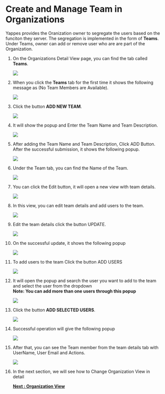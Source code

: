 Create and Manage Team in Organizations
=======================================

Yappes provides the Oranization owner to segregate the users based on
the funciton they server. The segregation is implemented in the form of
**Teams**. Under Teams, owner can add or remove user who are are part of
the Organization.

1.  On the Organizations Detail View page, you can find the tab called
    **Teams**. 

    ![](images/dashboard/organization/team_view_01.png)

2.  When you click the **Teams** tab for the first time it shows the
    following message as (No Team Members are Available).

    ![](images/dashboard/organization/team_view_02.png)

3.  Click the button **ADD NEW TEAM**.

    ![](images/dashboard/organization/team_add_01.png)

4.  It will show the popup and Enter the Team Name and Team Description.

    ![](images/dashboard/organization/team_add_02.png)

5.  After adding the Team Name and Team Description, Click ADD Button.
    After the successful submission, it shows the following popup.

    ![](images/dashboard/organization/team_add_03.png)

6.  Under the Team tab, you can find the Name of the Team.

    ![](images/dashboard/organization/team_add_04.png)

7.  You can click the Edit button, it will open a new view with team
    details.

    ![](images/dashboard/organization/team_update_01.png)

8.  In this view, you can edit team details and add users to the team.

    ![](images/dashboard/organization/team_update_02.png)

9.  Edit the team details click the button UPDATE.

    ![](images/dashboard/organization/team_update_03.png)

10. On the successful update, it shows the following popup

    ![](images/dashboard/organization/team_update_04.png)

11. To add users to the team Click the button ADD USERS

    ![](images/dashboard/organization/teamusers_add_01.png)

12. It will open the popup and search the user you want to add to the
    team and select the user from the dropdown    
    **Note: You can add more than one users through this popup**

    ![](images/dashboard/organization/teamusers_add_02.png)

13. Click the button **ADD SELECTED USERS**.

    ![](images/dashboard/organization/teamusers_add_03.png)

14. Successful operation will give the following popup

    ![](images/dashboard/organization/teamusers_add_04.png)

15. After that, you can see the Team member from the team details tab
    with UserName, User Email and Actions.

    ![](images/dashboard/organization/teamusers_add_05.png)

16. In the next section, we will see how to Change Organization View in
    detail 
    
    [**Next : Organization View**](organization_view.md)